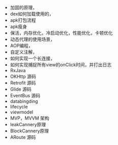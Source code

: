 - 加固的原理，
- dex如何加载使用的，
- apk打包流程
- apk瘦身
- 保活，内存优化，冷启动优化，性能优化，卡顿优化
- 动态代理的使用场景，
- AOP编程，
- 自定义注解，
- 如何实现一个长连接，
- 如何实现捕捉所有view的onClick时间，并打出日志
- RxJava
- OKHttp 源码 
- Retrofit 源码
- Glide 源码
- EventBus 源码
- databingding 
- lifecycle
- viewmodel 
- MVP，MVVM 架构
- leakCannery原理
- BlockCannery原理
- ARoute 源码
